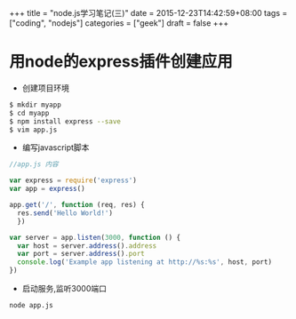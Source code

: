 +++
title = "node.js学习笔记(三)"
date = 2015-12-23T14:42:59+08:00
tags = ["coding", "nodejs"]
categories = ["geek"]
draft = false
+++


# 用node的express插件创建应用

- 创建项目环境

```bash
$ mkdir myapp
$ cd myapp
$ npm install express --save
$ vim app.js
```

- 编写javascript脚本

```javascript
//app.js 内容

var express = require('express')
var app = express()

app.get('/', function (req, res) {
  res.send('Hello World!')
  })

var server = app.listen(3000, function () {
  var host = server.address().address
  var port = server.address().port
  console.log('Example app listening at http://%s:%s', host, port)
})
```

- 启动服务,监听3000端口
```bash
node app.js
```
